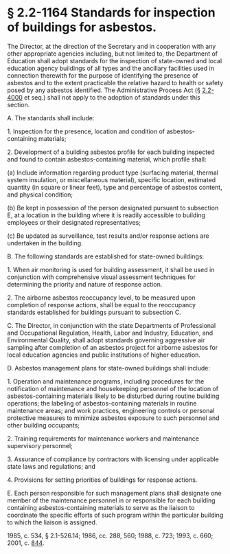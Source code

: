# § 2.2-1164 Standards for inspection of buildings for asbestos.

<p>The Director, at the direction of the Secretary and in cooperation with any other appropriate agencies including, but not limited to, the Department of Education shall adopt standards for the inspection of state-owned and local education agency buildings of all types and the ancillary facilities used in connection therewith for the purpose of identifying the presence of asbestos and to the extent practicable the relative hazard to health or safety posed by any asbestos identified. The Administrative Process Act (§ <a href='http://law.lis.virginia.gov/vacode/2.2-4000/'>2.2-4000</a> et seq.) shall not apply to the adoption of standards under this section.</p><p>A. The standards shall include:</p><p>1. Inspection for the presence, location and condition of asbestos-containing materials;</p><p>2. Development of a building asbestos profile for each building inspected and found to contain asbestos-containing material, which profile shall:</p><p>(a) Include information regarding product type (surfacing material, thermal system insulation, or miscellaneous material), specific location, estimated quantity (in square or linear feet), type and percentage of asbestos content, and physical condition;</p><p>(b) Be kept in possession of the person designated pursuant to subsection E, at a location in the building where it is readily accessible to building employees or their designated representatives;</p><p>(c) Be updated as surveillance, test results and/or response actions are undertaken in the building.</p><p>B. The following standards are established for state-owned buildings:</p><p>1. When air monitoring is used for building assessment, it shall be used in conjunction with comprehensive visual assessment techniques for determining the priority and nature of response action.</p><p>2. The airborne asbestos reoccupancy level, to be measured upon completion of response actions, shall be equal to the reoccupancy standards established for buildings pursuant to subsection C.</p><p>C. The Director, in conjunction with the state Departments of Professional and Occupational Regulation, Health, Labor and Industry, Education, and Environmental Quality, shall adopt standards governing aggressive air sampling after completion of an asbestos project for airborne asbestos for local education agencies and public institutions of higher education.</p><p>D. Asbestos management plans for state-owned buildings shall include:</p><p>1. Operation and maintenance programs, including procedures for the notification of maintenance and housekeeping personnel of the location of asbestos-containing materials likely to be disturbed during routine building operations; the labeling of asbestos-containing materials in routine maintenance areas; and work practices, engineering controls or personal protective measures to minimize asbestos exposure to such personnel and other building occupants;</p><p>2. Training requirements for maintenance workers and maintenance supervisory personnel;</p><p>3. Assurance of compliance by contractors with licensing under applicable state laws and regulations; and</p><p>4. Provisions for setting priorities of buildings for response actions.</p><p>E. Each person responsible for such management plans shall designate one member of the maintenance personnel in or responsible for each building containing asbestos-containing materials to serve as the liaison to coordinate the specific efforts of such program within the particular building to which the liaison is assigned.</p><p>1985, c. 534, § 2.1-526.14; 1986, cc. 288, 560; 1988, c. 723; 1993, c. 660; 2001, c. <a href='http://lis.virginia.gov/cgi-bin/legp604.exe?011+ful+CHAP0844'>844</a>.</p>